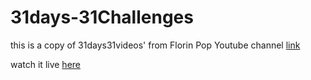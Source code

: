 # 31days-31Challenges

this is a copy of 31days31videos' from Florin Pop Youtube channel [link]('https://www.youtube.com/playlist?list=PLgBH1CvjOA62ktHHwqSYBeq4jmGmUezNo')

watch it live [here]('https://nervous-babbage-754400.netlify.app')

